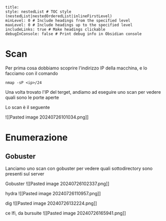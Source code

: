 ```table-of-contents
title: 
style: nestedList # TOC style (nestedList|nestedOrderedList|inlineFirstLevel)
minLevel: 0 # Include headings from the specified level
maxLevel: 0 # Include headings up to the specified level
includeLinks: true # Make headings clickable
debugInConsole: false # Print debug info in Obsidian console
```

# Scan

Per prima cosa dobbiamo scoprire l'indirizzo IP della macchina, e lo facciamo con il comando

```
nmap -sP <ip>/24
```

Una volta trovato l'IP del terget, andiamo ad eseguire uno scan per vedere quali sono le porte aperte

Lo scan è il seguente

![[Pasted image 20240726101034.png]]

# Enumerazione

## Gobuster

Lanciamo uno scan con gobuster per vedere quali sottodirectory sono presenti sul server

Gobuster
![[Pasted image 20240726102337.png]]

hydra
![[Pasted image 20240726110957.png]]

dig
![[Pasted image 20240726132224.png]]

ce lfi, da bursuite 
![[Pasted image 20240726165941.png]]